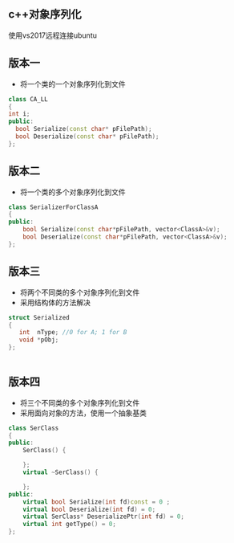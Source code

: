 ## c++对象序列化
使用vs2017远程连接ubuntu

## 版本一
* 将一个类的一个对象序列化到文件
```cpp
class CA_LL
{
int i;
public:
  bool Serialize(const char* pFilePath);
  bool Deserialize(const char* pFilePath);
};

```

## 版本二
* 将一个类的多个对象序列化到文件
```cpp
class SerializerForClassA
{
public:
	bool Serialize(const char*pFilePath, vector<ClassA>&v);
	bool Deserialize(const char*pFilePath, vector<ClassA>&v);
};
```
## 版本三
* 将两个不同类的多个对象序列化到文件
* 采用结构体的方法解决
```cpp
struct Serialized
{
   int  nType; //0 for A; 1 for B
   void *pObj;
};
 
```

## 版本四
* 将三个不同类的多个对象序列化到文件
* 采用面向对象的方法，使用一个抽象基类
```cpp
class SerClass
{
public:
	SerClass() {

	};
	virtual ~SerClass() {

	};
public:
	virtual bool Serialize(int fd)const = 0 ;
	virtual bool Deserialize(int fd) = 0;     
	virtual SerClass* DeserializePtr(int fd) = 0;
	virtual int getType() = 0;
};
```
